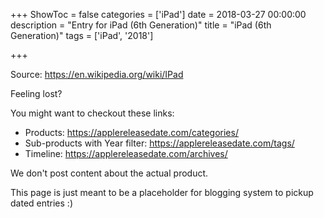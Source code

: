 +++
ShowToc = false
categories = ['iPad']
date = 2018-03-27 00:00:00
description = "Entry for iPad (6th Generation)"
title = "iPad (6th Generation)"
tags = ['iPad', '2018']

+++

Source: https://en.wikipedia.org/wiki/IPad

Feeling lost?

You might want to checkout these links:
- Products: https://applereleasedate.com/categories/
- Sub-products with Year filter: https://applereleasedate.com/tags/
- Timeline: https://applereleasedate.com/archives/

We don't post content about the actual product. 



This page is just meant to be a placeholder for blogging system to pickup dated entries :)


